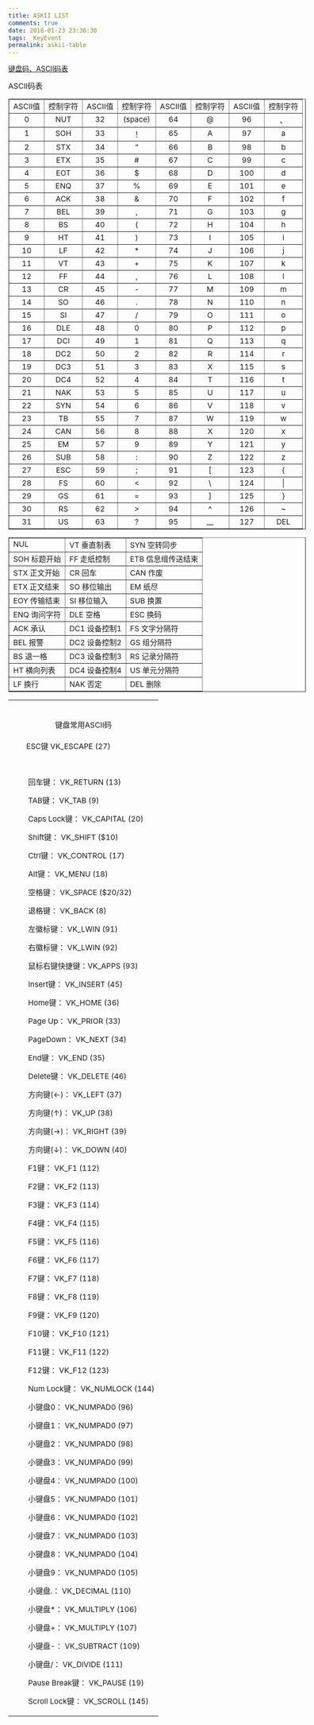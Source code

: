 ```yaml
---
title: ASKII LIST  
comments: true  
date: 2018-01-23 23:36:30  
tags:  KeyEvent  
permalink: askii-table  
---
```


<div id="topics">
<div class="post">

<a id="cb_post_title_url" class="postTitle2" href="http://www.cnblogs.com/knowledgesea/archive/2012/05/19/2508683.html">键盘码、ASCII码表</a>
<div class="clear"></div>
<div class="postBody">
<div id="cnblogs_post_body">
<!--more-->

<span style="font-size: 15px;">ASCII码表</span>
<table style="width: 600px;" border="1" cellspacing="0" cellpadding="0">
<tbody>
<tr>
<td valign="top"><span style="font-size: 15px;">ASCII值</span></td>
<td valign="top"><span style="font-size: 15px;">控制字符</span></td>
<td valign="top"><span style="font-size: 15px;">ASCII值</span></td>
<td valign="top"><span style="font-size: 15px;">控制字符</span></td>
<td valign="top"><span style="font-size: 15px;">ASCII值</span></td>
<td valign="top"><span style="font-size: 15px;">控制字符</span></td>
<td valign="top"><span style="font-size: 15px;">ASCII值</span></td>
<td valign="top"><span style="font-size: 15px;">控制字符</span></td>
</tr>

<tr align="middle">
<td valign="top"><span style="font-size: 15px;">0</span></td>
<td valign="top"><span style="font-size: 15px;">NUT</span></td>
<td valign="top"><span style="font-size: 15px;">32</span></td>
<td valign="top"><span style="font-size: 15px;">(space)</span></td>
<td valign="top"><span style="font-size: 15px;">64</span></td>
<td valign="top"><span style="font-size: 15px;">@</span></td>
<td valign="top"><span style="font-size: 15px;">96</span></td>
<td valign="top"><span style="font-size: 15px;">、</span></td>
</tr>
<tr align="middle">
<td valign="top"><span style="font-size: 15px;">1</span></td>
<td valign="top"><span style="font-size: 15px;">SOH</span></td>
<td valign="top"><span style="font-size: 15px;">33</span></td>
<td valign="top"><span style="font-size: 15px;">！</span></td>
<td valign="top"><span style="font-size: 15px;">65</span></td>
<td valign="top"><span style="font-size: 15px;">A</span></td>
<td valign="top"><span style="font-size: 15px;">97</span></td>
<td valign="top"><span style="font-size: 15px;">a</span></td>
</tr>
<tr align="middle">
<td valign="top"><span style="font-size: 15px;">2</span></td>
<td valign="top"><span style="font-size: 15px;">STX</span></td>
<td valign="top"><span style="font-size: 15px;">34</span></td>
<td valign="top"><span style="font-size: 15px;">”</span></td>
<td valign="top"><span style="font-size: 15px;">66</span></td>
<td valign="top"><span style="font-size: 15px;">B</span></td>
<td valign="top"><span style="font-size: 15px;">98</span></td>
<td valign="top"><span style="font-size: 15px;">b</span></td>
</tr>
<tr align="middle">
<td valign="top"><span style="font-size: 15px;">3</span></td>
<td valign="top"><span style="font-size: 15px;">ETX</span></td>
<td valign="top"><span style="font-size: 15px;">35</span></td>
<td valign="top"><span style="font-size: 15px;">#</span></td>
<td valign="top"><span style="font-size: 15px;">67</span></td>
<td valign="top"><span style="font-size: 15px;">C</span></td>
<td valign="top"><span style="font-size: 15px;">99</span></td>
<td valign="top"><span style="font-size: 15px;">c</span></td>
</tr>
<tr align="middle">
<td valign="top"><span style="font-size: 15px;">4</span></td>
<td valign="top"><span style="font-size: 15px;">EOT</span></td>
<td valign="top"><span style="font-size: 15px;">36</span></td>
<td valign="top"><span style="font-size: 15px;">$</span></td>
<td valign="top"><span style="font-size: 15px;">68</span></td>
<td valign="top"><span style="font-size: 15px;">D</span></td>
<td valign="top"><span style="font-size: 15px;">100</span></td>
<td valign="top"><span style="font-size: 15px;">d</span></td>
</tr>
<tr align="middle">
<td valign="top"><span style="font-size: 15px;">5</span></td>
<td valign="top"><span style="font-size: 15px;">ENQ</span></td>
<td valign="top"><span style="font-size: 15px;">37</span></td>
<td valign="top"><span style="font-size: 15px;">%</span></td>
<td valign="top"><span style="font-size: 15px;">69</span></td>
<td valign="top"><span style="font-size: 15px;">E</span></td>
<td valign="top"><span style="font-size: 15px;">101</span></td>
<td valign="top"><span style="font-size: 15px;">e</span></td>
</tr>
<tr align="middle">
<td valign="top"><span style="font-size: 15px;">6</span></td>
<td valign="top"><span style="font-size: 15px;">ACK</span></td>
<td valign="top"><span style="font-size: 15px;">38</span></td>
<td valign="top"><span style="font-size: 15px;">&amp;</span></td>
<td valign="top"><span style="font-size: 15px;">70</span></td>
<td valign="top"><span style="font-size: 15px;">F</span></td>
<td valign="top"><span style="font-size: 15px;">102</span></td>
<td valign="top"><span style="font-size: 15px;">f</span></td>
</tr>
<tr align="middle">
<td valign="top"><span style="font-size: 15px;">7</span></td>
<td valign="top"><span style="font-size: 15px;">BEL</span></td>
<td valign="top"><span style="font-size: 15px;">39</span></td>
<td valign="top"><span style="font-size: 15px;">,</span></td>
<td valign="top"><span style="font-size: 15px;">71</span></td>
<td valign="top"><span style="font-size: 15px;">G</span></td>
<td valign="top"><span style="font-size: 15px;">103</span></td>
<td valign="top"><span style="font-size: 15px;">g</span></td>
</tr>
<tr align="middle">
<td valign="top"><span style="font-size: 15px;">8</span></td>
<td valign="top"><span style="font-size: 15px;">BS</span></td>
<td valign="top"><span style="font-size: 15px;">40</span></td>
<td valign="top"><span style="font-size: 15px;">(</span></td>
<td valign="top"><span style="font-size: 15px;">72</span></td>
<td valign="top"><span style="font-size: 15px;">H</span></td>
<td valign="top"><span style="font-size: 15px;">104</span></td>
<td valign="top"><span style="font-size: 15px;">h</span></td>
</tr>
<tr align="middle">
<td valign="top"><span style="font-size: 15px;">9</span></td>
<td valign="top"><span style="font-size: 15px;">HT</span></td>
<td valign="top"><span style="font-size: 15px;">41</span></td>
<td valign="top"><span style="font-size: 15px;">)</span></td>
<td valign="top"><span style="font-size: 15px;">73</span></td>
<td valign="top"><span style="font-size: 15px;">I</span></td>
<td valign="top"><span style="font-size: 15px;">105</span></td>
<td valign="top"><span style="font-size: 15px;">i</span></td>
</tr>
<tr align="middle">
<td valign="top"><span style="font-size: 15px;">10</span></td>
<td valign="top"><span style="font-size: 15px;">LF</span></td>
<td valign="top"><span style="font-size: 15px;">42</span></td>
<td valign="top"><span style="font-size: 15px;">*</span></td>
<td valign="top"><span style="font-size: 15px;">74</span></td>
<td valign="top"><span style="font-size: 15px;">J</span></td>
<td valign="top"><span style="font-size: 15px;">106</span></td>
<td valign="top"><span style="font-size: 15px;">j</span></td>
</tr>
<tr align="middle">
<td valign="top"><span style="font-size: 15px;">11</span></td>
<td valign="top"><span style="font-size: 15px;">VT</span></td>
<td valign="top"><span style="font-size: 15px;">43</span></td>
<td valign="top"><span style="font-size: 15px;">+</span></td>
<td valign="top"><span style="font-size: 15px;">75</span></td>
<td valign="top"><span style="font-size: 15px;">K</span></td>
<td valign="top"><span style="font-size: 15px;">107</span></td>
<td valign="top"><span style="font-size: 15px;">k</span></td>
</tr>
<tr align="middle">
<td valign="top"><span style="font-size: 15px;">12</span></td>
<td valign="top"><span style="font-size: 15px;">FF</span></td>
<td valign="top"><span style="font-size: 15px;">44</span></td>
<td valign="top"><span style="font-size: 15px;">,</span></td>
<td valign="top"><span style="font-size: 15px;">76</span></td>
<td valign="top"><span style="font-size: 15px;">L</span></td>
<td valign="top"><span style="font-size: 15px;">108</span></td>
<td valign="top"><span style="font-size: 15px;">l</span></td>
</tr>
<tr align="middle">
<td valign="top"><span style="font-size: 15px;">13</span></td>
<td valign="top"><span style="font-size: 15px;">CR</span></td>
<td valign="top"><span style="font-size: 15px;">45</span></td>
<td valign="top"><span style="font-size: 15px;">-</span></td>
<td valign="top"><span style="font-size: 15px;">77</span></td>
<td valign="top"><span style="font-size: 15px;">M</span></td>
<td valign="top"><span style="font-size: 15px;">109</span></td>
<td valign="top"><span style="font-size: 15px;">m</span></td>
</tr>
<tr align="middle">
<td valign="top"><span style="font-size: 15px;">14</span></td>
<td valign="top"><span style="font-size: 15px;">SO</span></td>
<td valign="top"><span style="font-size: 15px;">46</span></td>
<td valign="top"><span style="font-size: 15px;">.</span></td>
<td valign="top"><span style="font-size: 15px;">78</span></td>
<td valign="top"><span style="font-size: 15px;">N</span></td>
<td valign="top"><span style="font-size: 15px;">110</span></td>
<td valign="top"><span style="font-size: 15px;">n</span></td>
</tr>
<tr align="middle">
<td valign="top"><span style="font-size: 15px;">15</span></td>
<td valign="top"><span style="font-size: 15px;">SI</span></td>
<td valign="top"><span style="font-size: 15px;">47</span></td>
<td valign="top"><span style="font-size: 15px;">/</span></td>
<td valign="top"><span style="font-size: 15px;">79</span></td>
<td valign="top"><span style="font-size: 15px;">O</span></td>
<td valign="top"><span style="font-size: 15px;">111</span></td>
<td valign="top"><span style="font-size: 15px;">o</span></td>
</tr>
<tr align="middle">
<td valign="top"><span style="font-size: 15px;">16</span></td>
<td valign="top"><span style="font-size: 15px;">DLE</span></td>
<td valign="top"><span style="font-size: 15px;">48</span></td>
<td valign="top"><span style="font-size: 15px;">0</span></td>
<td valign="top"><span style="font-size: 15px;">80</span></td>
<td valign="top"><span style="font-size: 15px;">P</span></td>
<td valign="top"><span style="font-size: 15px;">112</span></td>
<td valign="top"><span style="font-size: 15px;">p</span></td>
</tr>
<tr align="middle">
<td valign="top"><span style="font-size: 15px;">17</span></td>
<td valign="top"><span style="font-size: 15px;">DCI</span></td>
<td valign="top"><span style="font-size: 15px;">49</span></td>
<td valign="top"><span style="font-size: 15px;">1</span></td>
<td valign="top"><span style="font-size: 15px;">81</span></td>
<td valign="top"><span style="font-size: 15px;">Q</span></td>
<td valign="top"><span style="font-size: 15px;">113</span></td>
<td valign="top"><span style="font-size: 15px;">q</span></td>
</tr>
<tr align="middle">
<td valign="top"><span style="font-size: 15px;">18</span></td>
<td valign="top"><span style="font-size: 15px;">DC2</span></td>
<td valign="top"><span style="font-size: 15px;">50</span></td>
<td valign="top"><span style="font-size: 15px;">2</span></td>
<td valign="top"><span style="font-size: 15px;">82</span></td>
<td valign="top"><span style="font-size: 15px;">R</span></td>
<td valign="top"><span style="font-size: 15px;">114</span></td>
<td valign="top"><span style="font-size: 15px;">r</span></td>
</tr>
<tr align="middle">
<td valign="top"><span style="font-size: 15px;">19</span></td>
<td valign="top"><span style="font-size: 15px;">DC3</span></td>
<td valign="top"><span style="font-size: 15px;">51</span></td>
<td valign="top"><span style="font-size: 15px;">3</span></td>
<td valign="top"><span style="font-size: 15px;">83</span></td>
<td valign="top"><span style="font-size: 15px;">X</span></td>
<td valign="top"><span style="font-size: 15px;">115</span></td>
<td valign="top"><span style="font-size: 15px;">s</span></td>
</tr>
<tr align="middle">
<td valign="top"><span style="font-size: 15px;">20</span></td>
<td valign="top"><span style="font-size: 15px;">DC4</span></td>
<td valign="top"><span style="font-size: 15px;">52</span></td>
<td valign="top"><span style="font-size: 15px;">4</span></td>
<td valign="top"><span style="font-size: 15px;">84</span></td>
<td valign="top"><span style="font-size: 15px;">T</span></td>
<td valign="top"><span style="font-size: 15px;">116</span></td>
<td valign="top"><span style="font-size: 15px;">t</span></td>
</tr>
<tr align="middle">
<td valign="top"><span style="font-size: 15px;">21</span></td>
<td valign="top"><span style="font-size: 15px;">NAK</span></td>
<td valign="top"><span style="font-size: 15px;">53</span></td>
<td valign="top"><span style="font-size: 15px;">5</span></td>
<td valign="top"><span style="font-size: 15px;">85</span></td>
<td valign="top"><span style="font-size: 15px;">U</span></td>
<td valign="top"><span style="font-size: 15px;">117</span></td>
<td valign="top"><span style="font-size: 15px;">u</span></td>
</tr>
<tr align="middle">
<td valign="top"><span style="font-size: 15px;">22</span></td>
<td valign="top"><span style="font-size: 15px;">SYN</span></td>
<td valign="top"><span style="font-size: 15px;">54</span></td>
<td valign="top"><span style="font-size: 15px;">6</span></td>
<td valign="top"><span style="font-size: 15px;">86</span></td>
<td valign="top"><span style="font-size: 15px;">V</span></td>
<td valign="top"><span style="font-size: 15px;">118</span></td>
<td valign="top"><span style="font-size: 15px;">v</span></td>
</tr>
<tr align="middle">
<td valign="top"><span style="font-size: 15px;">23</span></td>
<td valign="top"><span style="font-size: 15px;">TB</span></td>
<td valign="top"><span style="font-size: 15px;">55</span></td>
<td valign="top"><span style="font-size: 15px;">7</span></td>
<td valign="top"><span style="font-size: 15px;">87</span></td>
<td valign="top"><span style="font-size: 15px;">W</span></td>
<td valign="top"><span style="font-size: 15px;">119</span></td>
<td valign="top"><span style="font-size: 15px;">w</span></td>
</tr>
<tr align="middle">
<td valign="top"><span style="font-size: 15px;">24</span></td>
<td valign="top"><span style="font-size: 15px;">CAN</span></td>
<td valign="top"><span style="font-size: 15px;">56</span></td>
<td valign="top"><span style="font-size: 15px;">8</span></td>
<td valign="top"><span style="font-size: 15px;">88</span></td>
<td valign="top"><span style="font-size: 15px;">X</span></td>
<td valign="top"><span style="font-size: 15px;">120</span></td>
<td valign="top"><span style="font-size: 15px;">x</span></td>
</tr>
<tr align="middle">
<td valign="top"><span style="font-size: 15px;">25</span></td>
<td valign="top"><span style="font-size: 15px;">EM</span></td>
<td valign="top"><span style="font-size: 15px;">57</span></td>
<td valign="top"><span style="font-size: 15px;">9</span></td>
<td valign="top"><span style="font-size: 15px;">89</span></td>
<td valign="top"><span style="font-size: 15px;">Y</span></td>
<td valign="top"><span style="font-size: 15px;">121</span></td>
<td valign="top"><span style="font-size: 15px;">y</span></td>
</tr>
<tr align="middle">
<td valign="top"><span style="font-size: 15px;">26</span></td>
<td valign="top"><span style="font-size: 15px;">SUB</span></td>
<td valign="top"><span style="font-size: 15px;">58</span></td>
<td valign="top"><span style="font-size: 15px;">:</span></td>
<td valign="top"><span style="font-size: 15px;">90</span></td>
<td valign="top"><span style="font-size: 15px;">Z</span></td>
<td valign="top"><span style="font-size: 15px;">122</span></td>
<td valign="top"><span style="font-size: 15px;">z</span></td>
</tr>
<tr align="middle">
<td valign="top"><span style="font-size: 15px;">27</span></td>
<td valign="top"><span style="font-size: 15px;">ESC</span></td>
<td valign="top"><span style="font-size: 15px;">59</span></td>
<td valign="top"><span style="font-size: 15px;">;</span></td>
<td valign="top"><span style="font-size: 15px;">91</span></td>
<td valign="top"><span style="font-size: 15px;">[</span></td>
<td valign="top"><span style="font-size: 15px;">123</span></td>
<td valign="top"><span style="font-size: 15px;">{</span></td>
</tr>
<tr align="middle">
<td valign="top"><span style="font-size: 15px;">28</span></td>
<td valign="top"><span style="font-size: 15px;">FS</span></td>
<td valign="top"><span style="font-size: 15px;">60</span></td>
<td valign="top"><span style="font-size: 15px;">&lt;</span></td>
<td valign="top"><span style="font-size: 15px;">92</span></td>
<td valign="top"><span style="font-size: 15px;">\</span></td>
<td valign="top"><span style="font-size: 15px;">124</span></td>
<td valign="top"><span style="font-size: 15px;">|</span></td>
</tr>
<tr align="middle">
<td valign="top"><span style="font-size: 15px;">29</span></td>
<td valign="top"><span style="font-size: 15px;">GS</span></td>
<td valign="top"><span style="font-size: 15px;">61</span></td>
<td valign="top"><span style="font-size: 15px;">=</span></td>
<td valign="top"><span style="font-size: 15px;">93</span></td>
<td valign="top"><span style="font-size: 15px;">]</span></td>
<td valign="top"><span style="font-size: 15px;">125</span></td>
<td valign="top"><span style="font-size: 15px;">}</span></td>
</tr>
<tr align="middle">
<td valign="top"><span style="font-size: 15px;">30</span></td>
<td valign="top"><span style="font-size: 15px;">RS</span></td>
<td valign="top"><span style="font-size: 15px;">62</span></td>
<td valign="top"><span style="font-size: 15px;">&gt;</span></td>
<td valign="top"><span style="font-size: 15px;">94</span></td>
<td valign="top"><span style="font-size: 15px;">^</span></td>
<td valign="top"><span style="font-size: 15px;">126</span></td>
<td valign="top"><span style="font-size: 15px;">~</span></td>
</tr>
<tr align="middle">
<td valign="top"><span style="font-size: 15px;">31</span></td>
<td valign="top"><span style="font-size: 15px;">US</span></td>
<td valign="top"><span style="font-size: 15px;">63</span></td>
<td valign="top"><span style="font-size: 15px;">?</span></td>
<td valign="top"><span style="font-size: 15px;">95</span></td>
<td valign="top"><span style="font-size: 15px;">__</span></td>
<td valign="top"><span style="font-size: 15px;">127</span></td>
<td valign="top"><span style="font-size: 15px;">DEL</span></td>
</tr>
</tbody>
</table>
<table style="width: 600px;" border="1" cellspacing="0" cellpadding="0">
<tbody>
<tr>
<td valign="top"><span style="font-size: 15px;">NUL</span></td>
<td valign="top"><span style="font-size: 15px;">VT 垂直制表</span></td>
<td valign="top"><span style="font-size: 15px;">SYN 空转同步</span></td>
</tr>
<tr>
<td valign="top"><span style="font-size: 15px;">SOH 标题开始</span></td>
<td valign="top"><span style="font-size: 15px;">FF 走纸控制</span></td>
<td valign="top"><span style="font-size: 15px;">ETB 信息组传送结束</span></td>
</tr>
<tr>
<td valign="top"><span style="font-size: 15px;">STX 正文开始</span></td>
<td valign="top"><span style="font-size: 15px;">CR 回车</span></td>
<td valign="top"><span style="font-size: 15px;">CAN 作废</span></td>
</tr>
<tr>
<td valign="top"><span style="font-size: 15px;">ETX 正文结束</span></td>
<td valign="top"><span style="font-size: 15px;">SO 移位输出</span></td>
<td valign="top"><span style="font-size: 15px;">EM 纸尽</span></td>
</tr>
<tr>
<td valign="top"><span style="font-size: 15px;">EOY 传输结束</span></td>
<td valign="top"><span style="font-size: 15px;">SI 移位输入</span></td>
<td valign="top"><span style="font-size: 15px;">SUB 换置</span></td>
</tr>
<tr>
<td valign="top"><span style="font-size: 15px;">ENQ 询问字符</span></td>
<td valign="top"><span style="font-size: 15px;">DLE 空格</span></td>
<td valign="top"><span style="font-size: 15px;">ESC 换码</span></td>
</tr>
<tr>
<td valign="top"><span style="font-size: 15px;">ACK 承认</span></td>
<td valign="top"><span style="font-size: 15px;">DC1 设备控制1</span></td>
<td valign="top"><span style="font-size: 15px;">FS 文字分隔符</span></td>
</tr>
<tr>
<td valign="top"><span style="font-size: 15px;">BEL 报警</span></td>
<td valign="top"><span style="font-size: 15px;">DC2 设备控制2</span></td>
<td valign="top"><span style="font-size: 15px;">GS 组分隔符</span></td>
</tr>
<tr>
<td valign="top"><span style="font-size: 15px;">BS 退一格</span></td>
<td valign="top"><span style="font-size: 15px;">DC3 设备控制3</span></td>
<td valign="top"><span style="font-size: 15px;">RS 记录分隔符</span></td>
</tr>
<tr>
<td valign="top"><span style="font-size: 15px;">HT 横向列表</span></td>
<td valign="top"><span style="font-size: 15px;">DC4 设备控制4</span></td>
<td valign="top"><span style="font-size: 15px;">US 单元分隔符</span></td>
</tr>
<tr>
<td valign="top"><span style="font-size: 15px;">LF 换行</span></td>
<td valign="top"><span style="font-size: 15px;">NAK 否定</span></td>
<td valign="top"><span style="font-size: 15px;">DEL 删除</span></td>
</tr>
</tbody>
</table>
<table class="FCK__ShowTableBorders" style="width: 600px;" border="0" cellspacing="0" cellpadding="0">
<tbody>
<tr>
<td align="middle">&nbsp;

<span style="font-size: 15px;">键盘常用ASCII码</span></td>
</tr>
<tr>
<td><span style="font-size: 15px;">       ESC键 VK_ESCAPE (27)</span>

<span style="font-size: 15px;"> </span>
<p style="text-indent: 2em;"><span style="font-size: 15px;">回车键： VK_RETURN (13)</span></p>
<p style="text-indent: 2em;"><span style="font-size: 15px;">TAB键： VK_TAB (9)</span></p>
<p style="text-indent: 2em;"><span style="font-size: 15px;">Caps Lock键： VK_CAPITAL (20)</span></p>
<p style="text-indent: 2em;"><span style="font-size: 15px;">Shift键： VK_SHIFT ($10)</span></p>
<p style="text-indent: 2em;"><span style="font-size: 15px;">Ctrl键： VK_CONTROL (17)</span></p>
<p style="text-indent: 2em;"><span style="font-size: 15px;">Alt键： VK_MENU (18)</span></p>
<p style="text-indent: 2em;"><span style="font-size: 15px;">空格键： VK_SPACE ($20/32)</span></p>
<p style="text-indent: 2em;"><span style="font-size: 15px;">退格键： VK_BACK (8)</span></p>
<p style="text-indent: 2em;"><span style="font-size: 15px;">左徽标键： VK_LWIN (91)</span></p>
<p style="text-indent: 2em;"><span style="font-size: 15px;">右徽标键： VK_LWIN (92)</span></p>
<p style="text-indent: 2em;"><span style="font-size: 15px;">鼠标右键快捷键：VK_APPS (93)</span></p>
<p style="text-indent: 2em;"><span style="font-size: 15px;">Insert键： VK_INSERT (45)</span></p>
<p style="text-indent: 2em;"><span style="font-size: 15px;">Home键： VK_HOME (36)</span></p>
<p style="text-indent: 2em;"><span style="font-size: 15px;">Page Up： VK_PRIOR (33)</span></p>
<p style="text-indent: 2em;"><span style="font-size: 15px;">PageDown： VK_NEXT (34)</span></p>
<p style="text-indent: 2em;"><span style="font-size: 15px;">End键： VK_END (35)</span></p>
<p style="text-indent: 2em;"><span style="font-size: 15px;">Delete键： VK_DELETE (46)</span></p>
<p style="text-indent: 2em;"><span style="font-size: 15px;">方向键(←)： VK_LEFT (37)</span></p>
<p style="text-indent: 2em;"><span style="font-size: 15px;">方向键(↑)： VK_UP (38)</span></p>
<p style="text-indent: 2em;"><span style="font-size: 15px;">方向键(→)： VK_RIGHT (39)</span></p>
<p style="text-indent: 2em;"><span style="font-size: 15px;">方向键(↓)： VK_DOWN (40)</span></p>
<p style="text-indent: 2em;"><span style="font-size: 15px;">F1键： VK_F1 (112)</span></p>
<p style="text-indent: 2em;"><span style="font-size: 15px;">F2键： VK_F2 (113)</span></p>
<p style="text-indent: 2em;"><span style="font-size: 15px;">F3键： VK_F3 (114)</span></p>
<p style="text-indent: 2em;"><span style="font-size: 15px;">F4键： VK_F4 (115)</span></p>
<p style="text-indent: 2em;"><span style="font-size: 15px;">F5键： VK_F5 (116)</span></p>
<p style="text-indent: 2em;"><span style="font-size: 15px;">F6键： VK_F6 (117)</span></p>
<p style="text-indent: 2em;"><span style="font-size: 15px;">F7键： VK_F7 (118)</span></p>
<p style="text-indent: 2em;"><span style="font-size: 15px;">F8键： VK_F8 (119)</span></p>
<p style="text-indent: 2em;"><span style="font-size: 15px;">F9键： VK_F9 (120)</span></p>
<p style="text-indent: 2em;"><span style="font-size: 15px;">F10键： VK_F10 (121)</span></p>
<p style="text-indent: 2em;"><span style="font-size: 15px;">F11键： VK_F11 (122)</span></p>
<p style="text-indent: 2em;"><span style="font-size: 15px;">F12键： VK_F12 (123)</span></p>
<p style="text-indent: 2em;"><span style="font-size: 15px;">Num Lock键： VK_NUMLOCK (144)</span></p>
<p style="text-indent: 2em;"><span style="font-size: 15px;">小键盘0： VK_NUMPAD0 (96)</span></p>
<p style="text-indent: 2em;"><span style="font-size: 15px;">小键盘1： VK_NUMPAD0 (97)</span></p>
<p style="text-indent: 2em;"><span style="font-size: 15px;">小键盘2： VK_NUMPAD0 (98)</span></p>
<p style="text-indent: 2em;"><span style="font-size: 15px;">小键盘3： VK_NUMPAD0 (99)</span></p>
<p style="text-indent: 2em;"><span style="font-size: 15px;">小键盘4： VK_NUMPAD0 (100)</span></p>
<p style="text-indent: 2em;"><span style="font-size: 15px;">小键盘5： VK_NUMPAD0 (101)</span></p>
<p style="text-indent: 2em;"><span style="font-size: 15px;">小键盘6： VK_NUMPAD0 (102)</span></p>
<p style="text-indent: 2em;"><span style="font-size: 15px;">小键盘7： VK_NUMPAD0 (103)</span></p>
<p style="text-indent: 2em;"><span style="font-size: 15px;">小键盘8： VK_NUMPAD0 (104)</span></p>
<p style="text-indent: 2em;"><span style="font-size: 15px;">小键盘9： VK_NUMPAD0 (105)</span></p>
<p style="text-indent: 2em;"><span style="font-size: 15px;">小键盘.： VK_DECIMAL (110)</span></p>
<p style="text-indent: 2em;"><span style="font-size: 15px;">小键盘*： VK_MULTIPLY (106)</span></p>
<p style="text-indent: 2em;"><span style="font-size: 15px;">小键盘+： VK_MULTIPLY (107)</span></p>
<p style="text-indent: 2em;"><span style="font-size: 15px;">小键盘-： VK_SUBTRACT (109)</span></p>
<p style="text-indent: 2em;"><span style="font-size: 15px;">小键盘/： VK_DIVIDE (111)</span></p>
<p style="text-indent: 2em;"><span style="font-size: 15px;">Pause Break键： VK_PAUSE (19)</span></p>
<p style="text-indent: 2em;"><span style="font-size: 15px;">Scroll Lock键： VK_SCROLL (145)</span></p>
</td>
</tr>
</tbody>
</table>
</div>
<div id="MySignature"></div>
<div class="clear"></div>
<div id="blog_post_info_block"></div>
</div>
&nbsp;

</div>
</div>

